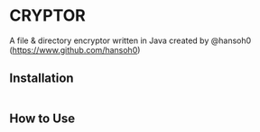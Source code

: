 
# CRYPTOR

A file & directory encryptor written in Java created by @hansoh0 (https://www.github.com/hansoh0)

## Installation
```
```
## How to Use
```
```
